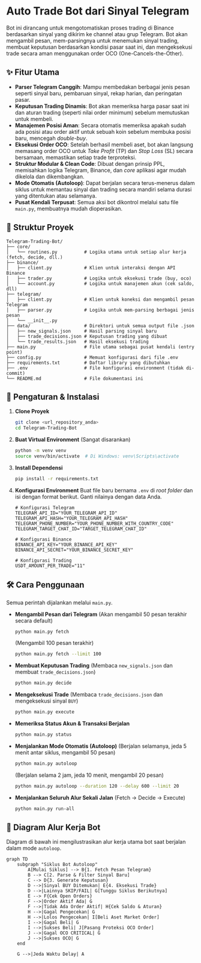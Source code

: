 # Auto Trade Bot dari Sinyal Telegram

Bot ini dirancang untuk mengotomatiskan proses trading di Binance berdasarkan sinyal yang dikirim ke channel atau grup Telegram. Bot akan mengambil pesan, mem-parsingnya untuk menemukan sinyal trading, membuat keputusan berdasarkan kondisi pasar saat ini, dan mengeksekusi trade secara aman menggunakan order OCO (One-Cancels-the-Other).

## ✨ Fitur Utama

-   **Parser Telegram Canggih**: Mampu membedakan berbagai jenis pesan seperti sinyal baru, pembaruan sinyal, rekap harian, dan peringatan pasar.
-   **Keputusan Trading Dinamis**: Bot akan memeriksa harga pasar saat ini dan aturan trading (seperti nilai order minimum) sebelum memutuskan untuk membeli.
-   **Manajemen Posisi Aman**: Secara otomatis memeriksa apakah sudah ada posisi atau order aktif untuk sebuah koin sebelum membuka posisi baru, mencegah *double-buy*.
-   **Eksekusi Order OCO**: Setelah berhasil membeli aset, bot akan langsung memasang order OCO untuk *Take Profit* (TP) dan *Stop Loss* (SL) secara bersamaan, memastikan setiap trade terproteksi.
-   **Struktur Modular & Clean Code**: Dibuat dengan prinsip PPL, memisahkan logika Telegram, Binance, dan *core* aplikasi agar mudah dikelola dan dikembangkan.
-   **Mode Otomatis (Autoloop)**: Dapat berjalan secara terus-menerus dalam siklus untuk memantau sinyal dan trading secara mandiri selama durasi yang ditentukan atau selamanya.
-   **Pusat Kendali Terpusat**: Semua aksi bot dikontrol melalui satu file `main.py`, membuatnya mudah dioperasikan.

## 📂 Struktur Proyek

```
Telegram-Trading-Bot/
├── core/
│   └── routines.py          # Logika utama untuk setiap alur kerja (fetch, decide, dll.)
├── binance/
│   ├── client.py            # Klien untuk interaksi dengan API Binance
│   ├── trader.py            # Logika untuk eksekusi trade (buy, oco)
│   └── account.py           # Logika untuk manajemen akun (cek saldo, dll)
├── telegram/
│   ├── client.py            # Klien untuk koneksi dan mengambil pesan Telegram
│   ├── parser.py            # Logika untuk mem-parsing berbagai jenis pesan
│   └── __init__.py
├── data/                    # Direktori untuk semua output file .json
│   ├── new_signals.json     # Hasil parsing sinyal baru
│   ├── trade_decisions.json # Keputusan trading yang dibuat
│   └── trade_results.json   # Hasil eksekusi trading
├── main.py                  # File utama sebagai pusat kendali (entry point)
├── config.py                # Memuat konfigurasi dari file .env
├── requirements.txt         # Daftar library yang dibutuhkan
├── .env                     # File konfigurasi environment (tidak di-commit)
└── README.md                # File dokumentasi ini
```

## 🚀 Pengaturan & Instalasi

1.  **Clone Proyek**
    ```bash
    git clone <url_repository_anda>
    cd Telegram-Trading-Bot
    ```

2.  **Buat Virtual Environment** (Sangat disarankan)
    ```bash
    python -m venv venv
    source venv/bin/activate  # Di Windows: venv\Scripts\activate
    ```

3.  **Install Dependensi**
    ```bash
    pip install -r requirements.txt
    ```

4.  **Konfigurasi Environment**
    Buat file baru bernama `.env` di *root folder* dan isi dengan format berikut. Ganti nilainya dengan data Anda.

    ```env
    # Konfigurasi Telegram
    TELEGRAM_API_ID="YOUR_TELEGRAM_API_ID"
    TELEGRAM_API_HASH="YOUR_TELEGRAM_API_HASH"
    TELEGRAM_PHONE_NUMBER="YOUR_PHONE_NUMBER_WITH_COUNTRY_CODE"
    TELEGRAM_TARGET_CHAT_ID="TARGET_TELEGRAM_CHAT_ID"

    # Konfigurasi Binance
    BINANCE_API_KEY="YOUR_BINANCE_API_KEY"
    BINANCE_API_SECRET="YOUR_BINANCE_SECRET_KEY"

    # Konfigurasi Trading
    USDT_AMOUNT_PER_TRADE="11"
    ```

## 🛠️ Cara Penggunaan

Semua perintah dijalankan melalui `main.py`.

-   **Mengambil Pesan dari Telegram**
    (Akan mengambil 50 pesan terakhir secara default)
    ```bash
    python main.py fetch
    ```
    (Mengambil 100 pesan terakhir)
    ```bash
    python main.py fetch --limit 100
    ```

-   **Membuat Keputusan Trading**
    (Membaca `new_signals.json` dan membuat `trade_decisions.json`)
    ```bash
    python main.py decide
    ```

-   **Mengeksekusi Trade**
    (Membaca `trade_decisions.json` dan mengeksekusi sinyal `BUY`)
    ```bash
    python main.py execute
    ```

-   **Memeriksa Status Akun & Transaksi Berjalan**
    ```bash
    python main.py status
    ```

-   **Menjalankan Mode Otomatis (Autoloop)**
    (Berjalan selamanya, jeda 5 menit antar siklus, mengambil 50 pesan)
    ```bash
    python main.py autoloop
    ```
    (Berjalan selama 2 jam, jeda 10 menit, mengambil 20 pesan)
    ```bash
    python main.py autoloop --duration 120 --delay 600 --limit 20
    ```

-   **Menjalankan Seluruh Alur Sekali Jalan**
    (Fetch -> Decide -> Execute)
    ```bash
    python main.py run-all
    ```

## 🌊 Diagram Alur Kerja Bot

Diagram di bawah ini mengilustrasikan alur kerja utama bot saat berjalan dalam mode `autoloop`.

```mermaid
graph TD
    subgraph "Siklus Bot Autoloop"
        A[Mulai Siklus] --> B{1. Fetch Pesan Telegram}
        B --> C[2. Parse & Filter Sinyal Baru]
        C --> D{3. Generate Keputusan}
        D -->|Sinyal BUY Ditemukan| E{4. Eksekusi Trade}
        D -->|Lainnya SKIP/FAIL| G[Tunggu Siklus Berikutnya]
        E --> F{Cek Open Orders}
        F -->|Order Aktif Ada| G
        F -->|Tidak Ada Order Aktif| H{Cek Saldo & Aturan}
        H -->|Gagal Pengecekan| G
        H -->|Lolos Pengecekan| I[Beli Aset Market Order]
        I -->|Gagal Beli| G
        I -->|Sukses Beli| J[Pasang Proteksi OCO Order]
        J -->|Gagal OCO CRITICAL| G
        J -->|Sukses OCO| G
    end

    G -->|Jeda Waktu Delay| A
```